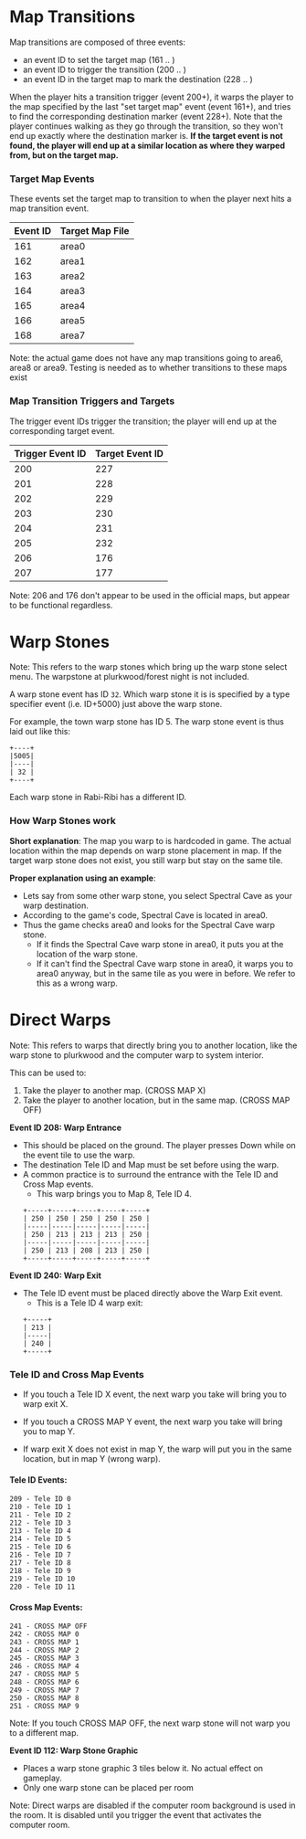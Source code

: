 # Map Transitions

Map transitions are composed of three events:
* an event ID to set the target map (161 .. )
* an event ID to trigger the transition (200 .. )
* an event ID in the target map to mark the destination (228 .. )

When the player hits a transition trigger (event 200+), it warps the player to the map specified by the last "set target map" event (event 161+), and tries to find the corresponding destination marker (event 228+).  Note that the player continues walking as they go through the transition, so they won't end up exactly where the destination marker is.
**If the target event is not found, the player will end up at a similar location as where they warped from, but on the target map.**

### Target Map Events ###

These events set the target map to transition to when the player next hits a map transition event.

| Event ID | Target Map File |
| --- | --- |
| 161 | area0 |
| 162 | area1 |
| 163 | area2 |
| 164 | area3 |
| 165 | area4 |
| 166 | area5 |
| 168 | area7 |

Note: the actual game does not have any map transitions going to area6, area8 or area9.  Testing is needed as to whether transitions to these maps exist

### Map Transition Triggers and Targets ###

The trigger event IDs trigger the transition; the player will end up at the corresponding target event.

| Trigger Event ID | Target Event ID |
| --- | --- |
| 200 | 227 |
| 201 | 228 |
| 202 | 229 |
| 203 | 230 |
| 204 | 231 |
| 205 | 232 |
| 206 | 176 |
| 207 | 177 |

Note: 206 and 176 don't appear to be used in the official maps, but appear to be functional regardless.

# Warp Stones

Note: This refers to the warp stones which bring up the warp stone select menu. The warpstone at plurkwood/forest night is not included.

A warp stone event has ID `32`. Which warp stone it is is specified by a type specifier event (i.e. ID+5000) just above the warp stone.

For example, the town warp stone has ID 5. The warp stone event is thus laid out like this:

```
+----+
|5005|
|----|
| 32 |
+----+
```

Each warp stone in Rabi-Ribi has a different ID.


### How Warp Stones work
**Short explanation**: The map you warp to is hardcoded in game. The actual location within the map depends on warp stone placement in map. If the target warp stone does not exist, you still warp but stay on the same tile.

**Proper explanation using an example**:
- Lets say from some other warp stone, you select Spectral Cave as your warp destination.
- According to the game's code, Spectral Cave is located in area0.
- Thus the game checks area0 and looks for the Spectral Cave warp stone.
    - If it finds the Spectral Cave warp stone in area0, it puts you at the location of the warp stone.
    - If it can't find the Spectral Cave warp stone in area0, it warps you to area0 anyway, but in the same tile as you were in before. We refer to this as a wrong warp.

# Direct Warps

Note: This refers to warps that directly bring you to another location, like the warp stone to plurkwood and the computer warp to system interior.

This can be used to:
1. Take the player to another map. (CROSS MAP X)
2. Take the player to another location, but in the same map. (CROSS MAP OFF)

**Event ID 208: Warp Entrance**
- This should be placed on the ground. The player presses Down while on the event tile to use the warp.
- The destination Tele ID and Map must be set before using the warp.
- A common practice is to surround the entrance with the Tele ID and Cross Map events.
   - This warp brings you to Map 8, Tele ID 4.
    ```
    +-----+-----+-----+-----+-----+
    | 250 | 250 | 250 | 250 | 250 | 
    |-----|-----|-----|-----|-----| 
    | 250 | 213 | 213 | 213 | 250 | 
    |-----|-----|-----|-----|-----| 
    | 250 | 213 | 208 | 213 | 250 | 
    +-----+-----+-----+-----+-----+
    ```

**Event ID 240: Warp Exit**
- The Tele ID event must be placed directly above the Warp Exit event.
    - This is a Tele ID 4 warp exit:
    ```
    +-----+
    | 213 |
    |-----|
    | 240 |
    +-----+
    ```

### Tele ID and Cross Map Events

- If you touch a Tele ID X event, the next warp you take will bring you to warp exit X.

- If you touch a CROSS MAP Y event, the next warp you take will bring you to map Y.

- If warp exit X does not exist in map Y, the warp will put you in the same location, but in map Y (wrong warp).

#### Tele ID Events:
```
209 - Tele ID 0
210 - Tele ID 1
211 - Tele ID 2
212 - Tele ID 3
213 - Tele ID 4
214 - Tele ID 5
215 - Tele ID 6
216 - Tele ID 7
217 - Tele ID 8
218 - Tele ID 9
219 - Tele ID 10
220 - Tele ID 11
```

#### Cross Map Events:
```
241 - CROSS MAP OFF
242 - CROSS MAP 0
243 - CROSS MAP 1
244 - CROSS MAP 2
245 - CROSS MAP 3
246 - CROSS MAP 4
247 - CROSS MAP 5
248 - CROSS MAP 6
249 - CROSS MAP 7
250 - CROSS MAP 8
251 - CROSS MAP 9
```
Note: If you touch CROSS MAP OFF, the next warp stone will not warp you to a different map.

**Event ID 112: Warp Stone Graphic**
  - Places a warp stone graphic 3 tiles below it. No actual effect on gameplay.
  - Only one warp stone can be placed per room
  
Note: Direct warps are disabled if the computer room background is used in the room. It is disabled until you trigger the event that activates the computer room.

